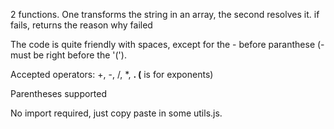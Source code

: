 2 functions. One transforms the string in an array, the second resolves it. if fails, returns the reason why failed

The code is quite friendly with spaces, except for the - before paranthese (- must be right before the '(').

Accepted operators: +, -, /, *, **. (** is for exponents)

Parentheses supported

No import required, just copy paste in some utils.js. 
